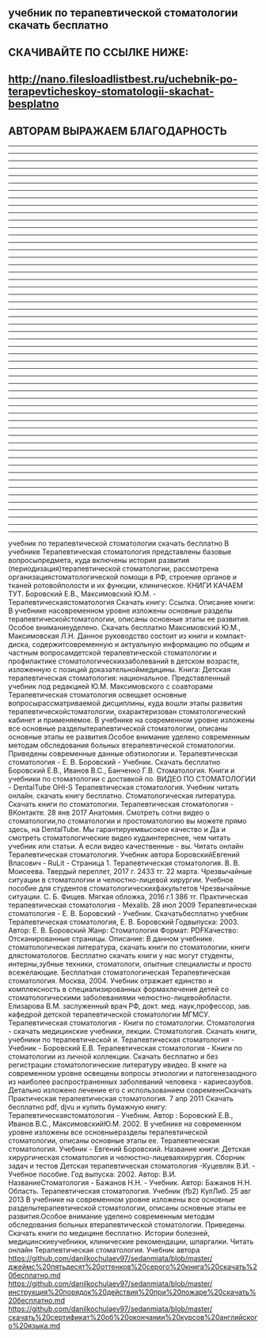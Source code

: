 учебник по терапевтической стоматологии скачать бесплатно
--------------------------------------------------
СКАЧИВАЙТЕ ПО ССЫЛКЕ НИЖЕ:
--------------------------------------------------
http://nano.filesloadlistbest.ru/uchebnik-po-terapevticheskoy-stomatologii-skachat-besplatno
--------------------------------------------------
АВТОРАМ ВЫРАЖАЕМ БЛАГОДАРНОСТЬ
--------------------------------------------------
--------------------------------------------------
--------------------------------------------------
--------------------------------------------------
--------------------------------------------------
--------------------------------------------------
--------------------------------------------------
--------------------------------------------------
--------------------------------------------------
--------------------------------------------------
--------------------------------------------------
--------------------------------------------------
--------------------------------------------------
--------------------------------------------------
--------------------------------------------------
--------------------------------------------------
--------------------------------------------------
--------------------------------------------------
--------------------------------------------------
--------------------------------------------------
--------------------------------------------------
--------------------------------------------------
--------------------------------------------------
--------------------------------------------------
--------------------------------------------------
--------------------------------------------------
--------------------------------------------------
--------------------------------------------------
--------------------------------------------------
--------------------------------------------------
--------------------------------------------------
--------------------------------------------------
--------------------------------------------------
--------------------------------------------------
--------------------------------------------------
--------------------------------------------------
--------------------------------------------------
--------------------------------------------------
--------------------------------------------------
--------------------------------------------------
--------------------------------------------------
--------------------------------------------------
--------------------------------------------------
--------------------------------------------------
--------------------------------------------------
--------------------------------------------------
--------------------------------------------------
--------------------------------------------------
--------------------------------------------------
--------------------------------------------------
--------------------------------------------------
--------------------------------------------------
--------------------------------------------------
--------------------------------------------------
учебник по терапевтической стоматологии скачать бесплатно В учебнике Терапевтическая стоматология представлены базовые вопросыпредмета, куда включены история развития (периодизация)терапевтической стоматологии, рассмотрена организациястоматологической помощи в РФ, строение органов и тканей ротовойполости и их функции, клиническое. КНИГИ КАЧАЕМ ТУТ. Боровский Е.В., Максимовский Ю.М. - Терапевтическаястоматология  Скачать книгу: Ссылка. Описание книги: В учебнике насовременном уровне изложены основные разделы терапевтическойстоматологии, описаны основные этапы ее развития. Особое вниманиеуделено. Скачать бесплатно Максимовский Ю.М., Максимовская Л.Н. Данное руководство состоит из книги и компакт-диска, содержитсовременную и актуальную информацию по общим и частным вопросамдетской терапевтической стоматологии и профилактике стоматологическихзаболеваний в детском возрасте, изложенную с позиций доказательноймедицины. Книга: Детская терапевтическая стоматология: национальное. Представленный учебник под редакцией Ю.М. Максимовского с соавторами Терапевтическая стоматология освещает основные вопросырассматриваемой дисциплины, куда вошли этапы развития терапевтическойстоматологии, охарактеризован стоматологический кабинет и применяемое. В учебнике на современном уровне изложены все основные разделытерапевтической стоматологии, описаны основные этапы ее развития.Особое внимание уделено современным методам обследования больных втерапевтической стоматологии. Приведены современные данные обэтиологии и. Терапевтическая стоматология - Е. В. Боровский - Учебник. Скачать бесплатно Боровский Е.В., Иванов В.С., Банченко Г.В. Стоматология. Книги и учебники по стоматологии с доставкой по. ВИДЕО ПО СТОМАТОЛОГИИ - DentalTube  OHI-S
Терапевтическая стоматология. Учебник читать онлайн. скачать книгу бесплатно. Стоматологическая литература. Скачать книги по стоматологии. Терапевтическая стоматология - ВКонтакте. 28 янв 2017  Анатомия. Смотреть сотни видео о стоматологии,по стоматологии и простоматологию вы можете прямо здесь, на DentalTube. Мы гарантируемвысокое качество и  Да и смотреть стоматологические видео кудаинтереснее, чем читать учебник или статьи. А если видео качественные - вы. Читать онлайн Терапевтическая стоматология. Учебник автора БоровскийЕвгений Власович - RuLit - Страница 1. Терапевтическая стоматология. В. В. Моисеева. Твердый переплет, 2017 г. 2433 тг. 22 марта. Чрезвычайные ситуации в стоматологии и челюстно-лицевой хирургии. Учебное пособие для студентов стоматологическихфакультетов  Чрезвычайные ситуации. С. Б. Фищев. Мягкая обложка, 2016 г.1 386 тг. Практическая терапевтическая стоматология - Mexalib. 28 июл 2009  Терапевтическая стоматология - Е. В. Боровский - Учебник. Скачатьбесплатно учебник Терапевтическая стоматология, Е. В. Боровский Годвыпуска: 2003. Автор: Е. В. Боровский Жанр: Стоматология Формат: PDFКачество: Отсканированные страницы. Описание: В данном учебнике. стоматологическая литература, скачать книги по стоматологии, книги длястоматологов.  Бесплатно скачать книги у нас могут студенты, интерны,зубные техники, стоматологи, опытные специалисты и просто всежелающие. Бесплатная стоматологическая  Терапевтическая стоматология. Москва, 2004. Учебник отражает единство и комплексность в специализированных формахлечения детей со стоматологическими заболеваниями челюстно-лицевойобласти.  Елизарова В.М.  заслуженный врач РФ, докт. мед. наук,профессор, зав. кафедрой детской терапевтической стоматологии МГМСУ.
Терапевтическая стоматология - Книги по стоматологии. Стоматология - скачать медицинские учебники, лекции. Стоматология. Скачать книги, учебники по терапевтической и. Терапевтическая стоматология - Учебник - Боровский Е.В. Терапевтическая стоматология - Книги по стоматологии из личной коллекции. Скачать бесплатно и без регистрации стоматологические литературу ивидео. В книге на современном уровне освещены вопросы этиологии и патогенезаодного из наиболее распространенных заболеваний человека - кариесазубов. Детально изложено лечение его с использованием современнСкачать Практическая терапевтическая стоматология. 7 апр 2011  Скачать бесплатно pdf, djvu и купить бумажную книгу: Терапевтическаястоматология - Учебник. Автор : Боровский Е.В., Иванов В.С., МаксимовскийЮ.М. 2002. В учебнике на современном уровне изложены все основныеразделы терапевтической стоматологии, описаны основные этапы ее. Терапевтическая стоматология. Учебник - Евгений Боровский. Название книги: Детская хирургическая стоматология и челюстно-лицеваяхирургия. Сборник задач и тестов  Детская терапевтическая стоматология -Куцевляк В.И. - Учебное пособие. Год выпуска: 2002. Автор: В.И.  НазваниеСтоматология - Бажанов Н.Н. - Учебник. Автор: Бажанов Н.Н. Область. Терапевтическая стоматология. Учебник (fb2)  КулЛиб. 25 авг 2013  В учебнике на современном уровне изложены все основные разделытерапевтической стоматологии, описаны основные этапы ее развития.Особое внимание уделено современным методам обследования больных втерапевтической стоматологии. Приведены.
Скачать книги по медицине бесплатно. Истории болезней, медицинскиеучебники, клинические рекомендации, шпаргалки. Читать онлайн Терапевтическая стоматология. Учебник автора
https://github.com/danilkochulaev97/sedanmiata/blob/master/джеймс%20пятьдесят%20оттенков%20серого%20книга%20скачать%20бесплатно.md
https://github.com/danilkochulaev97/sedanmiata/blob/master/инструкция%20порядок%20действия%20при%20пожаре%20скачать%20бесплатно.md
https://github.com/danilkochulaev97/sedanmiata/blob/master/скачать%20сертификат%20об%20окончании%20курсов%20английского%20языка.md